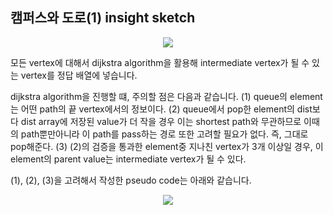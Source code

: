 ## 캠퍼스와 도로(1) insight sketch

<p align="center">
  <img src="https://user-images.githubusercontent.com/39179946/175953434-efd69552-2937-4ab7-9a23-b53594c512c0.PNG"/>
</p>

모든 vertex에 대해서 dijkstra algorithm을 활용해 intermediate vertex가 될 수 있는 vertex를 정답 배열에 넣습니다. 

dijkstra algorithm을 진행할 떄, 주의할 점은 다음과 같습니다.
(1) queue의 element는 어떤 path의 끝 vertex에서의 정보이다.
(2) queue에서 pop한 element의 dist보다 dist array에 저장된 value가 더 작을 경우 이는 shortest path와 무관하므로 이때의 path뿐만아니라 이 path를 pass하는 경로 또한 고려할 필요가 없다. 즉, 그대로 pop해준다.
(3) (2)의 검증을 통과한 element중 지나친 vertex가 3개 이상일 경우, 이 element의 parent value는 intermediate vertex가 될 수 있다.

(1), (2), (3)을 고려해서 작성한 pseudo code는 아래와 같습니다.

<p align="center">
  <img src="https://user-images.githubusercontent.com/39179946/175955275-8c0b7a3f-b00c-41e3-999f-907c84240f81.PNG"/>
</p>
